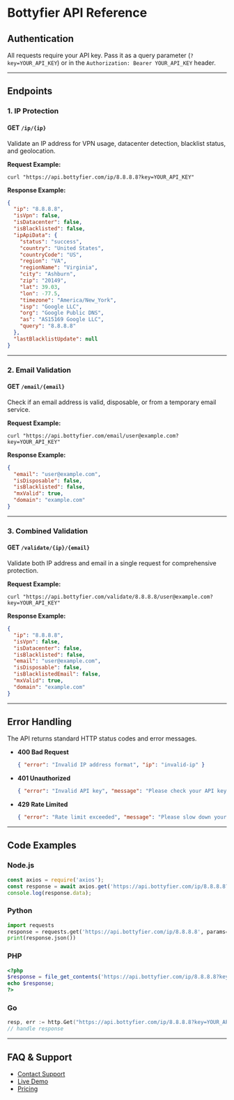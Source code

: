 # Bottyfier API Reference

## Authentication

All requests require your API key. Pass it as a query parameter (`?key=YOUR_API_KEY`) or in the `Authorization: Bearer YOUR_API_KEY` header.

---

## Endpoints

### 1. IP Protection

#### GET `/ip/{ip}`
Validate an IP address for VPN usage, datacenter detection, blacklist status, and geolocation.

**Request Example:**
```
curl "https://api.bottyfier.com/ip/8.8.8.8?key=YOUR_API_KEY"
```

**Response Example:**
```json
{
  "ip": "8.8.8.8",
  "isVpn": false,
  "isDatacenter": false,
  "isBlacklisted": false,
  "ipApiData": {
    "status": "success",
    "country": "United States",
    "countryCode": "US",
    "region": "VA",
    "regionName": "Virginia",
    "city": "Ashburn",
    "zip": "20149",
    "lat": 39.03,
    "lon": -77.5,
    "timezone": "America/New_York",
    "isp": "Google LLC",
    "org": "Google Public DNS",
    "as": "AS15169 Google LLC",
    "query": "8.8.8.8"
  },
  "lastBlacklistUpdate": null
}
```

---

### 2. Email Validation

#### GET `/email/{email}`
Check if an email address is valid, disposable, or from a temporary email service.

**Request Example:**
```
curl "https://api.bottyfier.com/email/user@example.com?key=YOUR_API_KEY"
```

**Response Example:**
```json
{
  "email": "user@example.com",
  "isDisposable": false,
  "isBlacklisted": false,
  "mxValid": true,
  "domain": "example.com"
}
```

---

### 3. Combined Validation

#### GET `/validate/{ip}/{email}`
Validate both IP address and email in a single request for comprehensive protection.

**Request Example:**
```
curl "https://api.bottyfier.com/validate/8.8.8.8/user@example.com?key=YOUR_API_KEY"
```

**Response Example:**
```json
{
  "ip": "8.8.8.8",
  "isVpn": false,
  "isDatacenter": false,
  "isBlacklisted": false,
  "email": "user@example.com",
  "isDisposable": false,
  "isBlacklistedEmail": false,
  "mxValid": true,
  "domain": "example.com"
}
```

---

## Error Handling

The API returns standard HTTP status codes and error messages.

- **400 Bad Request**
  ```json
  { "error": "Invalid IP address format", "ip": "invalid-ip" }
  ```
- **401 Unauthorized**
  ```json
  { "error": "Invalid API key", "message": "Please check your API key and try again" }
  ```
- **429 Rate Limited**
  ```json
  { "error": "Rate limit exceeded", "message": "Please slow down your requests", "retry_after": 60 }
  ```

---

## Code Examples

### Node.js
```js
const axios = require('axios');
const response = await axios.get('https://api.bottyfier.com/ip/8.8.8.8?key=YOUR_API_KEY');
console.log(response.data);
```

### Python
```python
import requests
response = requests.get('https://api.bottyfier.com/ip/8.8.8.8', params={'key': 'YOUR_API_KEY'})
print(response.json())
```

### PHP
```php
<?php
$response = file_get_contents('https://api.bottyfier.com/ip/8.8.8.8?key=YOUR_API_KEY');
echo $response;
?>
```

### Go
```go
resp, err := http.Get("https://api.bottyfier.com/ip/8.8.8.8?key=YOUR_API_KEY")
// handle response
```

---

## FAQ & Support

- [Contact Support](https://bottyfier.com/contact)
- [Live Demo](https://bottyfier.com/demo)
- [Pricing](https://bottyfier.com/pricing) 